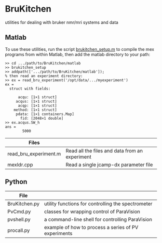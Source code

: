 # BruKitchen
utilities for dealing with bruker nmr/mri systems and data

## Matlab
To use these utilities, run the script [brukitchen_setup.m](matlab/brukitchen_setup.m) to compile the
mex programs from within Matlab, then add the matlab directory to your path:

```
>> cd .../path/to/BruKitchen/matlab
>> brukitchen_setup
>> addpath(['.../path/to/BruKitchen/matlab']);
% then read an experiment directory:
>> ex = read_bru_experiment('/opt/data/.../myexperiment')
ex = 
  struct with fields:

      acqu: [1×1 struct]
     acqus: [1×1 struct]
      acqp: [1×1 struct]
    method: [1×1 struct]
     pdata: [1×1 containers.Map]
       fid: [2048×1 double]
>> ex.acqus.SW_h
ans =
        5000
```

|Files                 |                                              |
|----------------------|----------------------------------------------|
|read_bru_experiment.m |Read all the files and data from an experiment|
|mexldr.cpp            |Read a single jcamp-dx parameter file         |

## Python
|File                  |                                                  |
|----------------------|--------------------------------------------------|
|BruKitchen.py         |utility functions for controlling the spectrometer|
|PvCmd.py              |classes for wrapping control of ParaVision        |
|pvshell.py            |a command-line shell for controlling ParaVision   |
|procall.py            |example of how to process a series of PV experiments|
